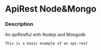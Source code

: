 # ApiRest Node&Mongo

### Description
An apiRestful with Nodejs and Mongodb

```
This is a basic example of an api-rest
```